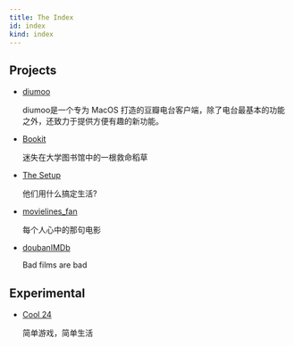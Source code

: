 ```yaml
---
title: The Index
id: index
kind: index
---
```


## Projects

* [diumoo](http://diumoo.net/)

  diumoo是一个专为 MacOS 打造的豆瓣电台客户端，除了电台最基本的功能之外，还致力于提供方便有趣的新功能。

* [Bookit](http://bookitapp.org/)

  迷失在大学图书馆中的一根救命稻草

* [The Setup](http://setup.xiuxiu.de/)
  
  他们用什么搞定生活?
      
* [movielines_fan](http://twitter.com/movielines_fan)
  
  每个人心中的那句电影

* [doubanIMDb](http://userscripts.org/scripts/show/103552)

  Bad films are bad
  
  
## Experimental

* [Cool 24](http://24.xiuxiu.de/)

  简单游戏，简单生活


